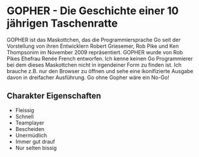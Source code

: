 # GOPHER - Die Geschichte einer 10 jährigen Taschenratte
GOPHER ist das Maskottchen, das die Programmiersprache Go seit der Vorstellung von ihren Entwicklern Robert Griesemer, Rob Pike und Ken Thompsonim im November 2009 repräsentiert. GOPHER wurde von Rob Pikes Ehefrau Renée French entworfen. Ich kenne keinen Go Programmierer bei dem dieses Maskottchen nicht in irgendeiner Form zu finden ist. Ich brauche z.B. nur den Browser zu öffnen und sehe  eine ikonifizierte Ausgabe davon in dreifacher Ausführung. Go ohne Gopher wäre ein No-Go!
## Charakter Eigenschaften
* Fleissig
* Schnell
* Teamplayer
* Bescheiden
* Unermüdlich
* Immer gut drauf
* Nur selten bissig
